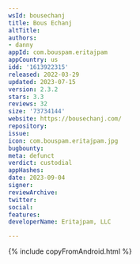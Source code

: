 ```yaml
---
wsId: bousechanj
title: Bous Echanj
altTitle: 
authors:
- danny
appId: com.bouspam.eritajpam
appCountry: us
idd: '1613922315'
released: 2022-03-29
updated: 2023-07-15
version: 2.3.2
stars: 3.3
reviews: 32
size: '73734144'
website: https://bousechanj.com/
repository: 
issue: 
icon: com.bouspam.eritajpam.jpg
bugbounty: 
meta: defunct
verdict: custodial
appHashes: 
date: 2023-09-04
signer: 
reviewArchive: 
twitter: 
social: 
features: 
developerName: Eritajpam, LLC

---
```


{% include copyFromAndroid.html %}
